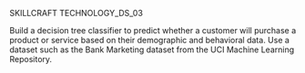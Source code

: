 SKILLCRAFT TECHNOLOGY_DS_03

Build a decision tree classifier to predict whether a customer will purchase a product or service based on their demographic and behavioral data. Use a dataset such as the Bank Marketing dataset from the UCI Machine Learning Repository.
